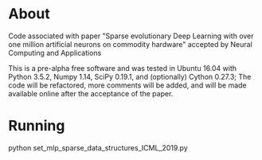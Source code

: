 # About
Code associated with paper "Sparse evolutionary Deep Learning with over one million artificial neurons on commodity hardware" accepted by Neural Computing and Applications

This is a pre-alpha free software and was tested in Ubuntu 16.04 with Python 3.5.2, Numpy 1.14, SciPy 0.19.1, and (optionally) Cython 0.27.3;
The code will be refactored, more comments will be added, and will be made available online after the acceptance of the paper.
# Running
python set_mlp_sparse_data_structures_ICML_2019.py
